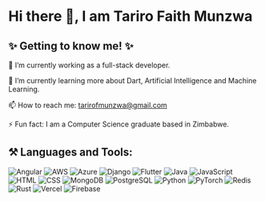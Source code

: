 # Hi there 👋, I am Tariro Faith Munzwa
      

## ✨ Getting to know me! ✨ 
 🔭 I’m currently working as a full-stack developer.
  
 🌱 I’m currently learning more about Dart, Artificial Intelligence and Machine Learning.
 
 📫 How to reach me:  [tarirofmunzwa@gmail.com](mailto:tarirofmunzwa@gmail.com)
 
 ⚡ Fun fact: I am a Computer Science graduate based in Zimbabwe.


## ⚒️ **Languages and Tools:**
![Angular](https://img.shields.io/badge/-Angular-DD0031?style=flat-square&logo=angular&logoColor=white)
![AWS](https://img.shields.io/badge/-AWS-232F3E?style=flat-square&logo=amazonaws&logoColor=white)
![Azure](https://img.shields.io/badge/-Azure-0078D4?style=flat-square&logo=microsoftazure&logoColor=white)
![Django](https://img.shields.io/badge/-Django-092E20?style=flat-square&logo=django&logoColor=white)
![Flutter](https://img.shields.io/badge/-Flutter-02569B?style=flat-square&logo=flutter&logoColor=white)
![Java](https://img.shields.io/badge/-Java-007396?style=flat-square&logo=java&logoColor=white)
![JavaScript](https://img.shields.io/badge/-JavaScript-F7DF1E?style=flat-square&logo=javascript&logoColor=black)
![HTML](https://img.shields.io/badge/-HTML-E34F26?style=flat-square&logo=html5&logoColor=white)
![CSS](https://img.shields.io/badge/-CSS-1572B6?style=flat-square&logo=css3&logoColor=white)
![MongoDB](https://img.shields.io/badge/-MongoDB-47A248?style=flat-square&logo=mongodb&logoColor=white)
![PostgreSQL](https://img.shields.io/badge/-PostgreSQL-336791?style=flat-square&logo=postgresql&logoColor=white)
![Python](https://img.shields.io/badge/-Python-3776AB?style=flat-square&logo=python&logoColor=white)
![PyTorch](https://img.shields.io/badge/-PyTorch-EE4C2C?style=flat-square&logo=pytorch&logoColor=white)
![Redis](https://img.shields.io/badge/-Redis-DC382D?style=flat-square&logo=redis&logoColor=white)
![Rust](https://img.shields.io/badge/-Rust-000000?style=flat-square&logo=rust&logoColor=white)
![Vercel](https://img.shields.io/badge/Vercel-000000?style=flat&logo=vercel&logoColor=white)
![Firebase](https://img.shields.io/badge/Firebase-DD0031?style=flat&logo=firebase&logoColor=white)


